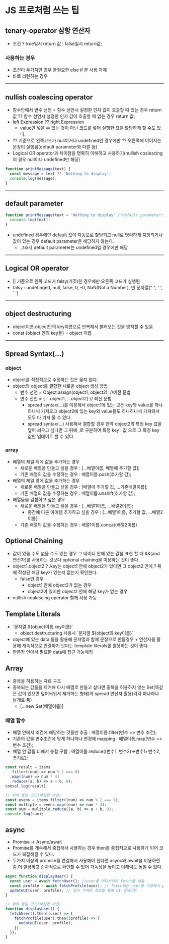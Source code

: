 # JS 프로처럼 쓰는 팁

## tenary-operator 삼항 연산자

- 조건 ? true일시 return 값 : false일시 return값;

### 사용하는 경우

- 조건이 두가지인 경우 불필요한 else if 문 사용 자제
- 바로 리턴하는 경우

---

## nullish coalescing operator

- 함수안에서 변수 선언 = 함수 선언시 설정한 인자 값이 호출할 때 있는 경우 return 값 ?? 함수 선언시 설정한 인자 값이 호출할 때 없는 경우 return 값;
- left Expression ?? right Expression
  - value만 넣을 수 있는 것이 아닌 코드를 넣어 실행한 값을 할당하게 할 수도 있다.
- ?? 기준으로 왼쪽코드가 null이거나 undefined인 경우에만 ?? 오른쪽에 이어지는 문장이 실행됨(default parameter와 다른 점)
- Logical OR operator과 차이점을 명확히 이해하고 사용하기(nullish coalescing의 경우 null이나 undefined만 해당)

```js
function printMessage(text) {
  const message = text ?? 'Nothing to display';
  console.log(message);
}
```

---

## default parameter

```js
function printMessage(text = 'Nothing to display' /*default parameter*/) {
  console.log(text);
}
```

- undefined 경우에만 default 값이 자동으로 할당되고 null로 명확하게 지정되거나 값이 있는 경우 default parameter은 해당하지 않는다.
  - 그래서 default parameter는 undefined일 경우에만 해당

---

## Logical OR operator

- || 기준으로 왼쪽 코드가 falsy(거짓)한 경우에만 오른쪽 코드가 실행됨
- falsy : undefinged, null, false, 0, -0, NaN(Not a Number), 빈 문자열(" ", ' ', \` `)

---

## object destructuring

- object이름.object안의 key이름으로 반복해서 불러오는 것을 방지할 수 있음
- const {object 안의 key들} = object 이름

---

## Spread Syntax(...)

### object

- object를 직접적으로 수정하는 것은 옳지 않다.
- object와 object를 결합한 새로운 object 생성 방법
  - 변수 선언 = Object.assign(object1, object2); //예전 문법
  - 변수 선언 = { ...object1, ...object2} // 최신 문법
    - spread syntax(...)를 이용해서 object1에 있는 모든 key와 value를 하나 하나씩 가져오고 object2에 있는 key와 value들도 하나하나씩 가져와서 모두 다 가져 올 수 있다.
    - spread syntax(...) 사용해서 결합할 경우 만약 object2의 특정 key 값을 덮어 씌우고 싶다면 그 뒤에 ,로 구분하여 특정 key : 값 으로 그 특정 key 값만 업데이트 할 수 있다

### array

- 배열의 제일 뒤에 값을 추가하는 경우
  - 새로운 배열을 만들고 싶을 경우 : [...배열이름, 배열에 추가할 값];
  - 기존 배열의 값을 수정하는 경우 : 배열이름.push(추가할 값);
- 배열의 제일 앞에 값을 추가하는 경우
  - 새로운 배열을 만들고 싶을 경우 : [배열에 추가할 값, ...기존배열이름];
  - 기존 배열의 값을 수정하는 경우 : 배열이름.unshift(추가할 값);
- 배열들을 결합하고 싶은 경우
  - 새로운 배열을 만들고 싶을 경우 : [...배열1이름, ...배열2이름];
    - 중간에 다른 아이템 추가하고 싶을 경우 : [...배열1이름, 추가할 값, ...배열2이름];
  - 기존 배열의 값을 수정하는 경우 : 배열1이름.concat(배열2이름)

## Optional Chaining

- 값이 있을 수도 없을 수도 있는 경우 그 데이터 안에 있는 값을 표현 할 때 &&(and연산자)를 사용하는 것보다 optional chaining을 이용하는 것이 좋다
- object1.object2 ? .key는 object1 안에 object2가 있다면 그 object2 안에 ? 뒤에 작성된 해당 key가 있는지 없는지 확인한다.
  - false인 경우
    - object1 안에 object2가 없는 경우
    - object2이 있지만 object2 안에 해당 key가 없는 경우
- nullish coalescing operator 함께 사용 가능

## Template Literals

- \`문자열 ${object이름.key이름}`
  - object destructuring 사용시 \`문자열 ${object의 key이름}`
- object에 있는 data 들을 활용해 문자열과 함께 문장으로 만들경우 + 연산자를 활용해 계속적으로 연결하기 보다는 template literals를 활용하는 것이 좋다.
- 한문장 안에서 필요한 data에 접근 가능해짐

## Array

- 중복을 허용하는 자료 구조
- 중복되는 값들을 제거해 다시 배열로 만들고 싶다면 중복을 허용하지 않는 Set(똑같은 값이 있으면 덮어씌워서 제거하는 형태)과 spread 연산자 활용(각각 하나하나 낱개로 품)
  - [...new Set(배열이름)]

### 배열 함수

- 배열 안에서 조건에 해당하는 것들만 추출 : 배열이름.filter(변수 => 변수 조건);
- 기존의 값을 변수조건에 맞게 하나하나 변경해 mapping : 배열이름.map(변수 => 변수 조건);
- 배열 안 값들 더해서 총합 구함 : 배열이름.reduce((변수1, 변수2)=>변수1+변수2, 초기값);

```js
const result = items
  .filter((num) => num % 2 === 0)
  .map((num) => num * 4)
  .reduce((a, b) => a + b, 0);
consol.log(result);

// 위와 동일 코드(복잡한 버전)
const evens = items.filter((num) => num % 2 === 0);
const multiple = evens.map((num) => num * 4);
const sum = mulitple.reduce((a, b) => a + b, 0);
console.log(sum);
```

## async

- Promise -> Async/await
- Promise를 계속해서 중첩해서 사용하는 경우 then을 중첩적으로 사용하게 되어 코드가 복잡해질 수 있다.
- 두가지 이상의 promise를 연결해서 사용해야 한다면 async와 await을 이용하면 좀 더 깔끔하고 순차적으로 확인할 수 있어 가독성을 높이고 이해력도 높일 수 있다.

```js
async function displayUser() {
  const user = await fetchUser(); //user를 어디서부터 fetch를 해옴
  const profile = await fetchProfile(user); // fetch해온 user를 이용해서 profile을 가져옴
  updateUI(user, profile); // 앞서 가져온 정보를 통해 UI 업데이트
}

// 위와 동일 코드(복잡한 버전)
function displayUser() {
  fetchUser().then((user) => {
    fetchProfile(user).then((profile) => {
      undateUI(user, profile);
    });
  });
}
```
